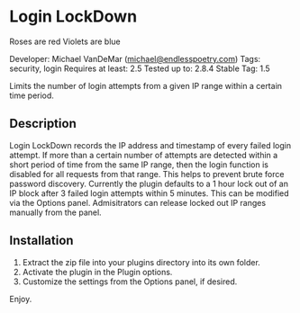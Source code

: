 # Login LockDown

Roses are red
Violets are blue

Developer: Michael VanDeMar (michael@endlesspoetry.com)
Tags: security, login
Requires at least: 2.5
Tested up to: 2.8.4
Stable Tag: 1.5

Limits the number of login attempts from a given IP range within a certain time period.

## Description

Login LockDown records the IP address and timestamp of every failed login attempt. If more than a 
certain number of attempts are detected within a short period of time from the same
IP range, then the login function is disabled for all requests from that range.
This helps to prevent brute force password discovery. Currently the plugin defaults
to a 1 hour lock out of an IP block after 3 failed login attempts within 5 minutes. This can be modified
via the Options panel. Admisitrators can release locked out IP ranges manually from the panel.

## Installation

1. Extract the zip file into your plugins directory into its own folder.
2. Activate the plugin in the Plugin options.
3. Customize the settings from the Options panel, if desired.

Enjoy.
